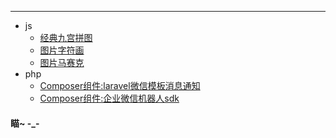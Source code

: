 ---
* js
  + [经典九宫拼图](https://huozi1024.github.io/puzzle.html)   
  + [图片字符画](https://huozi1024.github.io/char.html)   
  + [图片马赛克](https://huozi1024.github.io/pixelate.html)
* php
  + [Composer组件:laravel微信模板消息通知](https://github.com/huozi1024/laravel-wechat-notification "微信模板消息通知")  
  + [Composer组件:企业微信机器人sdk](https://github.com/huozi1024/work-wechat-robot "企业微信机器人sdk")

#### 瞄~       -_-
